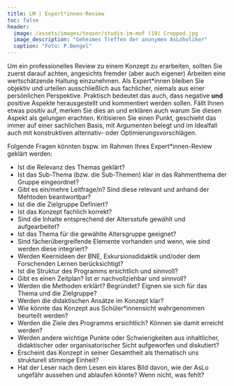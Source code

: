 ```yaml
---
title: LM | Expert*innen-Review
toc: false
header:
  image: /assets/images/teaser/studis-im-mof (19) Cropped.jpg
  image_description: "Geheimes Treffen der anonymen AsLoholiker"
  caption: "Foto: P.Bengel"
---
```


Um ein professionelles Review zu einem Konzept zu erarbeiten, sollten Sie zuerst darauf achten, angesichts fremder (aber auch eigener) Arbeiten eine wertschätzende Haltung einzunehmen. 
Als Expert*innen bleiben Sie objektiv und urteilen ausschließlich aus fachlicher, niemals aus einer persönlichen Perspektive. 
Praktisch bedeutet das auch, dass negative **und** positive Aspekte herausgestellt und kommentiert werden sollen. 
Fällt Ihnen etwas positiv auf, merken Sie dies an und erklären auch warum Sie diesen Aspekt als gelungen erachten. Kritisieren Sie einen Punkt, geschieht das immer auf einer sachlichen Basis, mit Argumenten belegt und im Idealfall auch mit konstruktiven alternativ- oder Optimierungsvorschlägen.

Folgende Fragen könnten bspw. im Rahmen Ihres Expert*innen-Review geklärt werden:
-	Ist die Relevanz des Themas geklärt?
-	Ist das Sub-Thema (bzw. die Sub-Themen) klar in das Rahmenthema der Gruppe eingeordnet?
-	Gibt es ein/mehre Leitfrage/n? Sind diese relevant und anhand der Mehtoden beantwortbar?
-	Ist die die Zielgruppe Definiert?
-	Ist das Konzept fachlich korrekt?
-	Sind die Inhalte entsprechend der Altersstufe gewählt und aufgearbeitet?
-	Ist das Thema für die gewählte Altersgruppe geeignet? 
-	Sind fächerübergreifende Elemente vorhanden und wenn, wie sind werden diese integriert?
-	Werden Keernideen der BNE, Exkursionsdidaktik und/oder dem Forschenden Lernen berücksichtigt?
-	Ist die Struktur des Programms ersichtlich und sinnvoll?
-	Gibt es einen Zeitplan? Ist er nachvollziehbar und sinnvoll?
-	Werden die Methoden erklärt? Begründet? Eignen sie sich für das Thema und die Zielgruppe?
-	Werden die didaktischen Ansätze im Konzept klar?
-	Wie könnte das Konzept aus Schüler*innensicht wahrgenommen beurteilt werden?
-	Werden die Ziele des Programms ersichtlich? Können sie damit erreicht werden?
-	Werden andere wichtige Punkte oder Schwierigkeiten aus inhaltlicher, didaktischer oder organisatorischer Sicht aufgeworfen und diskutiert?
-	Erscheint das Konzept in seiner Gesamtheit als thematisch uns strukturell stimmige Einheit?
-	Hat der Leser nach dem Lesen ein klares Bild davon, wie der AsLo ungefähr aussehen und ablaufen könnte? Wenn nicht, was fehlt?




